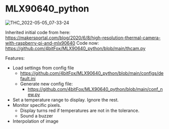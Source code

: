 # MLX90640_python

![THC_2022-05-05_07-33-24](https://user-images.githubusercontent.com/33175205/169257910-2e832b41-b9c4-45d0-9cfe-f5537ee1db31.png)


Inherited initial code from here:
https://makersportal.com/blog/2020/6/8/high-resolution-thermal-camera-with-raspberry-pi-and-mlx90640
Code now:
https://github.com/4bitFox/MLX90640_python/blob/main/thcam.py

Features:
- Load settings from config file 
  - https://github.com/4bitFox/MLX90640_python/blob/main/configs/default.ini
  - Generate new config file:
    - https://github.com/4bitFox/MLX90640_python/blob/main/conf_new.py
- Set a temperature range to display. Ignore the rest.
- Monitor specific pixels.
  - Display turns red if temperatures are not in the tolerance.
  - Sound a buzzer
- Interpolation of image
